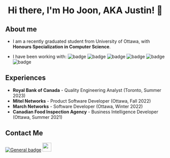 <h1 align="center">Hi there, I'm Ho Joon, AKA Justin! 👋 </h1>

<h2>About me</h2>

- I am a recently graduated student from University of Ottawa, with **Honours Specialization in Computer Science**.

- I have been working with: ![badge](https://img.shields.io/badge/Python-4B8BBE) ![badge](https://img.shields.io/badge/Java-f89820) ![badge](https://img.shields.io/badge/TypeScript-JavaScript-f0db4f) ![badge](https://img.shields.io/badge/Node.js-3c873a) ![badge](https://img.shields.io/badge/React-Angular-dd1b16) ![badge](https://img.shields.io/badge/Linux-ffcc33)

<h2>Experiences</h2>

- **Royal Bank of Canada** - Quality Engineering Analyst (Toronto, Summer 2023)
- **Mitel Networks** - Product Software Developer (Ottawa, Fall 2022)
- **March Networks** - Software Developer (Ottawa, Winter 2022)
- **Canadian Food Inspection Agency** - Business Intelligence Developer (Ottawa, Summer 2021)

<h2>Contact Me</h2>

[![General badge](https://img.shields.io/badge/Gmail-D14836?style=for-the-badge&logo=gmail&logoColor=white)](mailto:chunny0501@gmail.com)
<a href="https://www.linkedin.com/in/justin-chun/" target="_blank">
  <img height="28" src="https://img.shields.io/badge/LinkedIn-0077B5?style=for-the-badge&logo=linkedin&logoColor=white" />
</a>
